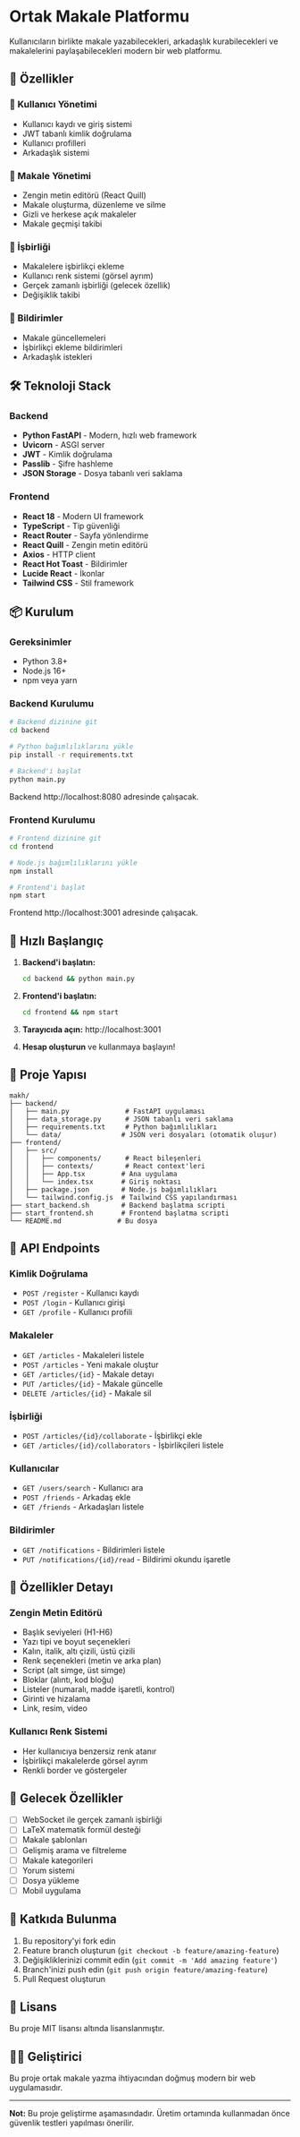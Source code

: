 # Ortak Makale Platformu

Kullanıcıların birlikte makale yazabilecekleri, arkadaşlık kurabilecekleri ve makalelerini paylaşabilecekleri modern bir web platformu.

## 🚀 Özellikler

### 👥 Kullanıcı Yönetimi
- Kullanıcı kaydı ve giriş sistemi
- JWT tabanlı kimlik doğrulama
- Kullanıcı profilleri
- Arkadaşlık sistemi

### 📝 Makale Yönetimi
- Zengin metin editörü (React Quill)
- Makale oluşturma, düzenleme ve silme
- Gizli ve herkese açık makaleler
- Makale geçmişi takibi

### 🤝 İşbirliği
- Makalelere işbirlikçi ekleme
- Kullanıcı renk sistemi (görsel ayrım)
- Gerçek zamanlı işbirliği (gelecek özellik)
- Değişiklik takibi

### 🔔 Bildirimler
- Makale güncellemeleri
- İşbirlikçi ekleme bildirimleri
- Arkadaşlık istekleri

## 🛠️ Teknoloji Stack

### Backend
- **Python FastAPI** - Modern, hızlı web framework
- **Uvicorn** - ASGI server
- **JWT** - Kimlik doğrulama
- **Passlib** - Şifre hashleme
- **JSON Storage** - Dosya tabanlı veri saklama

### Frontend
- **React 18** - Modern UI framework
- **TypeScript** - Tip güvenliği
- **React Router** - Sayfa yönlendirme
- **React Quill** - Zengin metin editörü
- **Axios** - HTTP client
- **React Hot Toast** - Bildirimler
- **Lucide React** - İkonlar
- **Tailwind CSS** - Stil framework

## 📦 Kurulum

### Gereksinimler
- Python 3.8+
- Node.js 16+
- npm veya yarn

### Backend Kurulumu

```bash
# Backend dizinine git
cd backend

# Python bağımlılıklarını yükle
pip install -r requirements.txt

# Backend'i başlat
python main.py
```

Backend http://localhost:8080 adresinde çalışacak.

### Frontend Kurulumu

```bash
# Frontend dizinine git
cd frontend

# Node.js bağımlılıklarını yükle
npm install

# Frontend'i başlat
npm start
```

Frontend http://localhost:3001 adresinde çalışacak.

## 🚀 Hızlı Başlangıç

1. **Backend'i başlatın:**
   ```bash
   cd backend && python main.py
   ```

2. **Frontend'i başlatın:**
   ```bash
   cd frontend && npm start
   ```

3. **Tarayıcıda açın:** http://localhost:3001

4. **Hesap oluşturun** ve kullanmaya başlayın!

## 📁 Proje Yapısı

```
makh/
├── backend/
│   ├── main.py              # FastAPI uygulaması
│   ├── data_storage.py      # JSON tabanlı veri saklama
│   ├── requirements.txt     # Python bağımlılıkları
│   └── data/               # JSON veri dosyaları (otomatik oluşur)
├── frontend/
│   ├── src/
│   │   ├── components/      # React bileşenleri
│   │   ├── contexts/        # React context'leri
│   │   ├── App.tsx         # Ana uygulama
│   │   └── index.tsx       # Giriş noktası
│   ├── package.json        # Node.js bağımlılıkları
│   └── tailwind.config.js  # Tailwind CSS yapılandırması
├── start_backend.sh        # Backend başlatma scripti
├── start_frontend.sh       # Frontend başlatma scripti
└── README.md              # Bu dosya
```

## 🔧 API Endpoints

### Kimlik Doğrulama
- `POST /register` - Kullanıcı kaydı
- `POST /login` - Kullanıcı girişi
- `GET /profile` - Kullanıcı profili

### Makaleler
- `GET /articles` - Makaleleri listele
- `POST /articles` - Yeni makale oluştur
- `GET /articles/{id}` - Makale detayı
- `PUT /articles/{id}` - Makale güncelle
- `DELETE /articles/{id}` - Makale sil

### İşbirliği
- `POST /articles/{id}/collaborate` - İşbirlikçi ekle
- `GET /articles/{id}/collaborators` - İşbirlikçileri listele

### Kullanıcılar
- `GET /users/search` - Kullanıcı ara
- `POST /friends` - Arkadaş ekle
- `GET /friends` - Arkadaşları listele

### Bildirimler
- `GET /notifications` - Bildirimleri listele
- `PUT /notifications/{id}/read` - Bildirimi okundu işaretle

## 🎨 Özellikler Detayı

### Zengin Metin Editörü
- Başlık seviyeleri (H1-H6)
- Yazı tipi ve boyut seçenekleri
- Kalın, italik, altı çizili, üstü çizili
- Renk seçenekleri (metin ve arka plan)
- Script (alt simge, üst simge)
- Bloklar (alıntı, kod bloğu)
- Listeler (numaralı, madde işaretli, kontrol)
- Girinti ve hizalama
- Link, resim, video

### Kullanıcı Renk Sistemi
- Her kullanıcıya benzersiz renk atanır
- İşbirlikçi makalelerde görsel ayrım
- Renkli border ve göstergeler

## 🔮 Gelecek Özellikler

- [ ] WebSocket ile gerçek zamanlı işbirliği
- [ ] LaTeX matematik formül desteği
- [ ] Makale şablonları
- [ ] Gelişmiş arama ve filtreleme
- [ ] Makale kategorileri
- [ ] Yorum sistemi
- [ ] Dosya yükleme
- [ ] Mobil uygulama

## 🤝 Katkıda Bulunma

1. Bu repository'yi fork edin
2. Feature branch oluşturun (`git checkout -b feature/amazing-feature`)
3. Değişikliklerinizi commit edin (`git commit -m 'Add amazing feature'`)
4. Branch'inizi push edin (`git push origin feature/amazing-feature`)
5. Pull Request oluşturun

## 📄 Lisans

Bu proje MIT lisansı altında lisanslanmıştır.

## 👨‍💻 Geliştirici

Bu proje ortak makale yazma ihtiyacından doğmuş modern bir web uygulamasıdır.

---

**Not:** Bu proje geliştirme aşamasındadır. Üretim ortamında kullanmadan önce güvenlik testleri yapılması önerilir. 